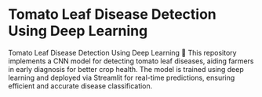 # Tomato Leaf Disease Detection Using Deep Learning 
 Tomato Leaf Disease Detection Using Deep Learning 🌱  This repository implements a CNN model for detecting tomato leaf diseases, aiding farmers in early diagnosis for better crop health. The model is trained using deep learning and deployed via Streamlit for real-time predictions, ensuring efficient and accurate disease classification.
